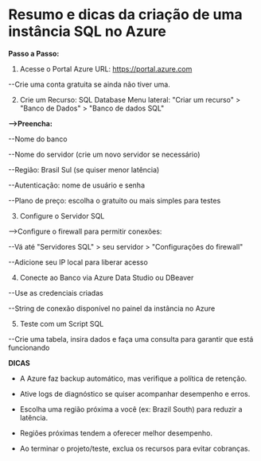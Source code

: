 # Resumo e dicas da criação de uma instância SQL no Azure

 **Passo a Passo:**
 
1. Acesse o Portal Azure
URL: https://portal.azure.com

--Crie uma conta gratuita se ainda não tiver uma.

2. Crie um Recurso: SQL Database
Menu lateral: "Criar um recurso" > "Banco de Dados" > "Banco de dados SQL"

**-->Preencha:**

--Nome do banco

--Nome do servidor (crie um novo servidor se necessário)

--Região: Brasil Sul (se quiser menor latência)

--Autenticação: nome de usuário e senha

--Plano de preço: escolha o gratuito ou mais simples para testes

3. Configure o Servidor SQL
   
-->Configure o firewall para permitir conexões:

--Vá até "Servidores SQL" > seu servidor > "Configurações do firewall"

--Adicione seu IP local para liberar acesso

4. Conecte ao Banco via Azure Data Studio ou DBeaver
   
--Use as credenciais criadas

--String de conexão disponível no painel da instância no Azure

5. Teste com um Script SQL
   
--Crie uma tabela, insira dados e faça uma consulta para garantir que está funcionando

**DICAS**

+ A Azure faz backup automático, mas verifique a política de retenção.

+ Ative logs de diagnóstico se quiser acompanhar desempenho e erros.

+ Escolha uma região próxima a você (ex: Brazil South) para reduzir a latência.

+ Regiões próximas tendem a oferecer melhor desempenho.

+ Ao terminar o projeto/teste, exclua os recursos para evitar cobranças.



